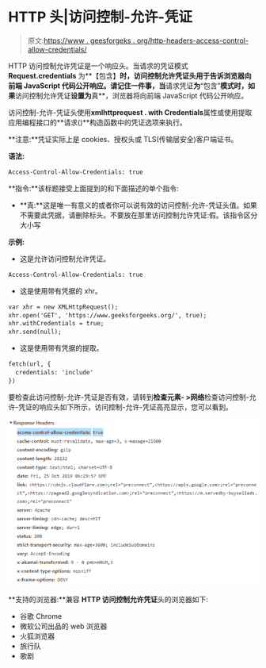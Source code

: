 # HTTP 头|访问控制-允许-凭证

> 原文:[https://www . geesforgeks . org/http-headers-access-control-allow-credentials/](https://www.geeksforgeeks.org/http-headers-access-control-allow-credentials/)

HTTP 访问控制允许凭证是一个响应头。当请求的凭证模式 **Request.credentials** 为**【包含】**时，访问控制允许凭证头用于告诉浏览器向前端 JavaScript 代码公开响应。请记住一件事，当**请求凭证**为**“包含”**模式时，如果**访问控制允许凭证**设置为**真**，浏览器将向前端 JavaScript 代码公开响应。

访问控制-允许-凭证头使用**xmlhttprequest . with Credentials**属性或使用提取应用编程接口的**请求()**构造函数中的凭证选项来执行。

**注意:**凭证实际上是 cookies、授权头或 TLS(传输层安全)客户端证书。

**语法:**

```html
Access-Control-Allow-Credentials: true
```

**指令:**该标题接受上面提到的和下面描述的单个指令:

*   **真:**这是唯一有意义的或者你可以说有效的访问控制-允许-凭证头值。如果不需要此凭据，请删除标头。不要放在那里访问控制允许凭证:假。该指令区分大小写

**示例:**

*   这是允许访问控制允许凭证。

```html
Access-Control-Allow-Credentials: true
```

*   这是使用带有凭据的 xhr。

```html
var xhr = new XMLHttpRequest();
xhr.open('GET', 'https://www.geeksforgeeks.org/', true); 
xhr.withCredentials = true; 
xhr.send(null);
```

*   这是使用带有凭据的提取。

```html
fetch(url, {
  credentials: 'include'  
})
```

要检查此访问控制-允许-凭证是否有效，请转到**检查元素- >网络**检查访问控制-允许-凭证的响应头如下所示，访问控制-允许-凭证高亮显示，您可以看到。

![](img/ab5e46aac312fc1a0aa2117590016b51.png)

**支持的浏览器:**兼容 **HTTP 访问控制允许凭证**头的浏览器如下:

*   谷歌 Chrome
*   微软公司出品的 web 浏览器
*   火狐浏览器
*   旅行队
*   歌剧